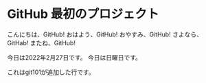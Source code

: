 # GitHub 最初のプロジェクト

こんにちは、GitHub!
おはよう、GitHub!
おやすみ、GitHub!
さよなら、GitHab!
またね、GitHub!

今日は2022年2月27日です。
今日は日曜日です。

これはgit101が追加した行です。
